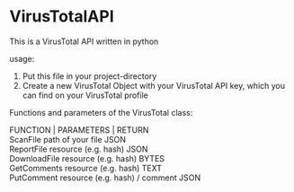 # VirusTotalAPI

This is a VirusTotal API written in python

usage:
  1. Put this file in your project-directory
  2. Create a new VirusTotal Object with your VirusTotal API key, which you can find on your VirusTotal profile

Functions and parameters of the VirusTotal class:


FUNCTION   | PARAMETERS                      | RETURN<br />
ScanFile     path of your file                 JSON<br />
ReportFile   resource (e.g. hash)              JSON<br />
DownloadFile resource (e.g. hash)              BYTES<br />
GetComments  resource (e.g. hash)              TEXT<br />
PutComment   resource (e.g. hash) / comment    JSON

